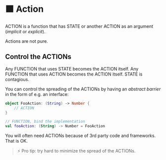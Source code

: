 # 🟧 Action

ACTION is a function that has STATE or another ACTION as an argument (_implicit_ or _explicit_).

Actions are not pure.

## Control the ACTIONs

Any FUNCTION that uses STATE becomes the ACTION itself. Any FUNCTION that uses ACTION becomes the ACTION itself. STATE is contagious.

You can control the spreading of the ACTIONs by having an _abstract barrier_ in the form of e.g. an interface:

```kotlin
object FooAction: (String) -> Number {
	// ACTION
}

// FUNCTION, bind the implementation
val fooAction: (String) -> Number = FooAction
```

You will often need ACTIONs because of 3rd party code and frameworks. That is OK.   

> ⚡️ Pro tip: try hard to minimize the spread of the ACTIONs.
